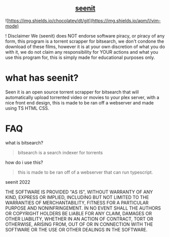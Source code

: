 ## <center><ins>seenit</ins></center>

![https://img.shields.io/chocolatey/dt/git](https://img.shields.io/apm/l/vim-mode)

! Disclaimer
We (seenit) does NOT endorse software piracy, or piracy of any form, this program is a torrent scrapper for bitsearch, we don't condone the download of these films, however it is at your own discretion of what you do with it, we do not claim any responsibility for YOUR actions and what you use this program for, this is simply made for educational purposes only.

# what has seenit?

Seen it is an open source torrent scrapper for bitsearch that will automatically upload torrented video or movies to your plex server, with a nice front end design, this is made to be ran off a webserver and made using TS HTML CSS.

# FAQ

what is bitsearch?

> bitsearch is a search indexer for torrents

how do i use this?

> this is made to be ran off of a webserver that can run typescript.

seenit 2022

THE SOFTWARE IS PROVIDED "AS IS", WITHOUT WARRANTY OF ANY KIND, EXPRESS OR IMPLIED, INCLUDING BUT NOT LIMITED TO THE WARRANTIES OF MERCHANTABILITY, FITNESS FOR A PARTICULAR PURPOSE AND NONINFRINGEMENT. IN NO EVENT SHALL THE AUTHORS OR COPYRIGHT HOLDERS BE LIABLE FOR ANY CLAIM, DAMAGES OR OTHER LIABILITY, WHETHER IN AN ACTION OF CONTRACT, TORT OR OTHERWISE, ARISING FROM, OUT OF OR IN CONNECTION WITH THE SOFTWARE OR THE USE OR OTHER DEALINGS IN THE SOFTWARE.
